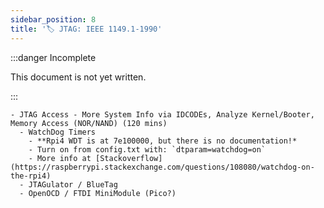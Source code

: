 ```yaml
---
sidebar_position: 8
title: '🏷️ JTAG: IEEE 1149.1-1990'
---
```


:::danger Incomplete

This document is not yet written.

:::

```text
- JTAG Access - More System Info via IDCODEs, Analyze Kernel/Booter, Memory Access (NOR/NAND) (120 mins)
  - WatchDog Timers
    - **Rpi4 WDT is at 7e100000, but there is no documentation!*
    - Turn on from config.txt with: `dtparam=watchdog=on`
    - More info at [Stackoverflow](https://raspberrypi.stackexchange.com/questions/108080/watchdog-on-the-rpi4)
  - JTAGulator / BlueTag
  - OpenOCD / FTDI MiniModule (Pico?)
```
